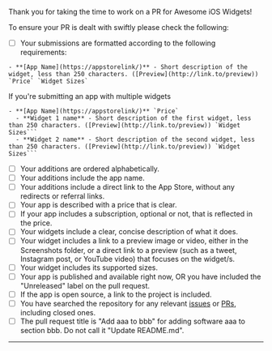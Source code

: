 Thank you for taking the time to work on a PR for Awesome iOS Widgets!

To ensure your PR is dealt with swiftly please check the following:

- [ ] Your submissions are formatted according to the following requirements:
        
```
- **[App Name](https://appstorelink/)** - Short description of the widget, less than 250 characters. ([Preview](http://link.to/preview)) `Price` `Widget Sizes`
```

If you're submitting an app with multiple widgets

```
- **[App Name](https://appstorelink/)** `Price`
  - **Widget 1 name** - Short description of the first widget, less than 250 characters. ([Preview](http://link.to/preview)) `Widget Sizes```
  - **Widget 2 name** - Short description of the second widget, less than 250 characters. ([Preview](http://link.to/preview)) `Widget Sizes```
```

- [ ] Your additions are ordered alphabetically.
- [ ] Your additions include the app name.
- [ ] Your additions include a direct link to the App Store, without any redirects or referral links.
- [ ] Your app is described with a price that is clear.
- [ ] If your app includes a subscription, optional or not, that is reflected in the price.
- [ ] Your widgets include a clear, concise description of what it does.
- [ ] Your widget includes a link to a preview image or video, either in the Screenshots folder, or a direct link to a preview (such as a tweet, Instagram post, or YouTube video) that focuses on the widget/s.
- [ ] Your widget includes its supported sizes.
- [ ] Your app is published and available right now, OR you have included the "Unreleased" label on the pull request.
- [ ] If the app is open source, a link to the project is included.
- [ ] You have searched the repository for any relevant [issues](https://github.com/stevestreza/awesome-ios-widgets/issues) or [PRs](https://github.com/stevestreza/awesome-ios-widgets/pulls), including closed ones.
- [ ] The pull request title is "Add aaa to bbb" for adding software aaa to section bbb. Do not call it "Update README.md".

---



